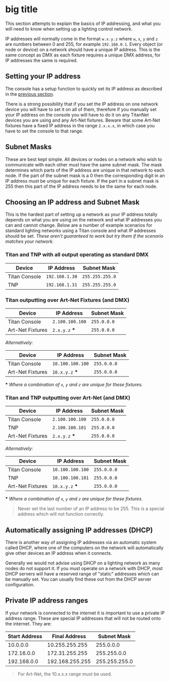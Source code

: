 # big title

This section attempts to explain the basics of IP addressing, and what
you will need to know when setting up a lighting control network.

IP addresses will normally come in the format `w.x.y.z` where `w`, `x`, `y`
and `z` are numbers between 0 and 255, for example `192.168.0.1`. Every
object (or node or device) on a network should have a unique IP address.
This is the same concept as DMX as each fixture requires a unique DMX
address, for IP addresses the same is required.

Setting your IP address
-----------------------

The console has a setup function to quickly set its IP address as
described in the [previous section](networking/controlling-fixtures-over-a-network.md#setting-the-consoles-ip-address).

There is a strong possibility that if you set the IP address on one
network device you will have to set it on all of them, therefore if you
manually set your IP address on the console you will have to do it on
any TitanNet devices you are using and any Art-Net fixtures. Beware that
some Art-Net fixtures have a fixed IP address in the range `2.x.x.x`, in
which case you have to set the console to that range.

Subnet Masks
------------

These are best kept simple. All devices or nodes on a network who wish
to communicate with each other must have the same subnet mask. The mask
determines which parts of the IP address are unique in that network to
each node. If the part of the subnet mask is a 0 then the corresponding
digit in an IP address must be unique for each fixture. If the part in a
subnet mask is 255 then this part of the IP address needs to be the same
for each node.

Choosing an IP address and Subnet Mask
--------------------------------------

This is the hardest part of setting up a network as your IP address
totally depends on what you are using on the network and what IP
addresses you can and cannot change. Below are a number of example
scenarios for standard lighting networks using a Titan console and what
IP addresses should be set. *These aren't guaranteed to work but try them
if the scenario matches your network.*

### Titan and TNP with all output operating as standard DMX

Device            | IP Address        | Subnet Mask
---               | ---               | ---
Titan Console     | `192.168.1.30`    | `255.255.255.0`
TNP               | `192.168.1.31`    | `255.255.255.0`

### Titan outputting over Art-Net Fixtures (and DMX)

Device            | IP Address        | Subnet Mask
---               | ---               | ---
Titan Console     | `2.100.100.100`   | `255.0.0.0`
Art-Net Fixtures  | `2.x.y.z` **\***  | `255.0.0.0`

*Alternatively:*

Device            | IP Address        | Subnet Mask
---               | ---               | ---
Titan Console     | `10.100.100.100`  | `255.0.0.0`
Art-Net Fixtures  | `10.x.y.z` **\*** | `255.0.0.0`

**\*** *Where a combination of `x`, `y` and `z` are unique for these fixtures.*

### Titan and TNP outputting over Art-Net (and DMX)

Device            | IP Address        | Subnet Mask
---               | ---               | ---
Titan Console     | `2.100.100.100`   | `255.0.0.0`
TNP               | `2.100.100.101`   | `255.0.0.0`
Art-Net Fixtures  | `2.x.y.z` **\***  | `255.0.0.0`

*Alternatively:*

Device            | IP Address        | Subnet Mask
---               | ---               | ---
Titan Console     | `10.100.100.100`  | `255.0.0.0`
TNP               | `10.100.100.101`  | `255.0.0.0`
Art-Net Fixtures  | `10.x.y.z` **\*** | `255.0.0.0`

**\*** *Where a combination of `x`, `y` and `z` are unique for these fixtures.*

> Never set the last number of an IP address to be 255. This is a special address which will not function correctly.

Automatically assigning IP addresses (DHCP)
-------------------------------------------

There is another way of assigning IP addresses via an automatic system
called DHCP, where one of the computers on the network will
automatically give other devices an IP address when it connects.

Generally we would not advise using DHCP on a lighting network as many
nodes do not support it. If you must operate on a network with DHCP,
most DHCP servers will have a reserved range of "static" addresses
which can be manually set. You can usually find these out from the
DHCP server configuration.

Private IP address ranges
-------------------------

If your network is connected to the internet it is important to use a
private IP address range. These are special IP addresses that will not
be routed onto the internet. They are:

Start Address  | Final Address    | Subnet Mask
--- | --- | ---
10.0.0.0 | 10.255.255.255 | 255.0.0.0
172.16.0.0 | 172.31.255.255 | 255.255.0.0
192.168.0.0 | 192.168.255.255 | 255.255.255.0

> For Art-Net, the 10.x.x.x range must be used.